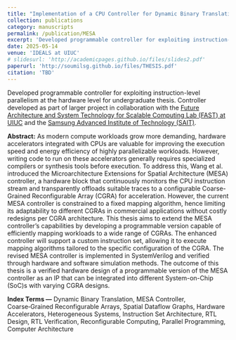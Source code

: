 ```yaml
---
title: "Implementation of a CPU Controller for Dynamic Binary Translation"
collection: publications
category: manuscripts
permalink: /publication/MESA
excerpt: 'Developed programmable controller for exploiting instruction-level parallelism at the hardware level for undergraduate thesis. Controller developed as part of larger project in collaboration with the [Future Architecture and System Technology for Scalable Computing Lab (FAST) at UIUC](https://fast.ece.illinois.edu/) and the [Samsung Advanced Institute of Technology (SAIT)](https://www.sait.samsung.co.kr/saithome/main/main.do).'
date: 2025-05-14
venue: 'IDEALS at UIUC'
# slidesurl: 'http://academicpages.github.io/files/slides2.pdf'
paperurl: 'http://soumilsg.github.io/files/THESIS.pdf'
citation: 'TBD'
---
```

Developed programmable controller for exploiting instruction-level parallelism at the hardware level for undergraduate thesis. Controller developed as part of larger project in collaboration with the [Future Architecture and System Technology for Scalable Computing Lab (FAST) at UIUC](https://fast.ece.illinois.edu/) and the [Samsung Advanced Institute of Technology (SAIT)](https://www.sait.samsung.co.kr/saithome/main/main.do). 

**Abstract:**
As modern compute workloads grow more demanding, hardware accelerators integrated with CPUs are valuable for improving the execution speed and energy efficiency of highly parallelizable workloads. However, writing code to run on these accelerators generally requires specialized compilers or synthesis tools before execution. To address this, Wang et al. introduced the Microarchitecture Extensions for Spatial Architecture (MESA) controller, a hardware block that continuously monitors the CPU instruction stream and transparently offloads suitable traces to a configurable Coarse-Grained Reconfigurable Array (CGRA) for acceleration. However, the current MESA controller is constrained to a fixed mapping algorithm, hence limiting its adaptability to different CGRAs in commercial applications without costly redesigns per CGRA architecture. This thesis aims to extend the MESA controller’s capabilities by developing a programmable version capable of efficiently mapping workloads to a wide range of CGRAs. The enhanced controller will support a custom instruction set, allowing it to execute mapping algorithms tailored to the specific configuration of the CGRA. The revised MESA controller is implemented in SystemVerilog and verified through hardware and software simulation methods. The outcome of this thesis is a verified hardware design of a programmable version of the MESA controller as an IP that can be integrated into different System-on-Chip (SoC)s with varying CGRA designs.

**Index Terms —** Dynamic Binary Translation, MESA Controller, Coarse‑Grained Reconfigurable Arrays, Spatial Dataflow Graphs, Hardware Accelerators, Heterogeneous Systems, Instruction Set Architecture, RTL Design, RTL Verification,
Reconfigurable Computing, Parallel Programming, Computer Architecture